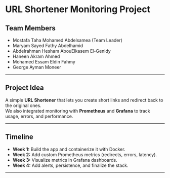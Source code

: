 # URL Shortener Monitoring Project

## Team Members
- Mostafa Taha Mohamed Abdelsamea (Team Leader)
- Maryam Sayed Fathy Abdelhamid
- Abdelrahman Hesham AbouElkasem El-Genidy
- Haneen Akram Ahmed
- Mohamed Essam Eldin Fahmy
- George Ayman Moneer

---

## Project Idea
A simple **URL Shortener** that lets you create short links and redirect back to the original ones.  
We also integrated monitoring with **Prometheus** and **Grafana** to track usage, errors, and performance.

---

## Timeline
- **Week 1:** Build the app and containerize it with Docker.  
- **Week 2:** Add custom Prometheus metrics (redirects, errors, latency).  
- **Week 3:** Visualize metrics in Grafana dashboards.  
- **Week 4:** Add alerts, persistence, and finalize the stack.  

---

